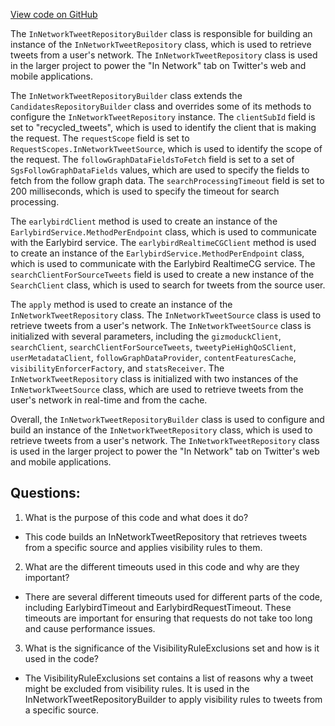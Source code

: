 [View code on GitHub](https://github.com/misbahsy/the-algorithm/timelineranker/server/src/main/scala/com/twitter/timelineranker/in_network_tweets/InNetworkTweetRepositoryBuilder.scala)

The `InNetworkTweetRepositoryBuilder` class is responsible for building an instance of the `InNetworkTweetRepository` class, which is used to retrieve tweets from a user's network. The `InNetworkTweetRepository` class is used in the larger project to power the "In Network" tab on Twitter's web and mobile applications.

The `InNetworkTweetRepositoryBuilder` class extends the `CandidatesRepositoryBuilder` class and overrides some of its methods to configure the `InNetworkTweetRepository` instance. The `clientSubId` field is set to "recycled_tweets", which is used to identify the client that is making the request. The `requestScope` field is set to `RequestScopes.InNetworkTweetSource`, which is used to identify the scope of the request. The `followGraphDataFieldsToFetch` field is set to a set of `SgsFollowGraphDataFields` values, which are used to specify the fields to fetch from the follow graph data. The `searchProcessingTimeout` field is set to 200 milliseconds, which is used to specify the timeout for search processing.

The `earlybirdClient` method is used to create an instance of the `EarlybirdService.MethodPerEndpoint` class, which is used to communicate with the Earlybird service. The `earlybirdRealtimeCGClient` method is used to create an instance of the `EarlybirdService.MethodPerEndpoint` class, which is used to communicate with the Earlybird RealtimeCG service. The `searchClientForSourceTweets` field is used to create a new instance of the `SearchClient` class, which is used to search for tweets from the source user.

The `apply` method is used to create an instance of the `InNetworkTweetRepository` class. The `InNetworkTweetSource` class is used to retrieve tweets from a user's network. The `InNetworkTweetSource` class is initialized with several parameters, including the `gizmoduckClient`, `searchClient`, `searchClientForSourceTweets`, `tweetyPieHighQoSClient`, `userMetadataClient`, `followGraphDataProvider`, `contentFeaturesCache`, `visibilityEnforcerFactory`, and `statsReceiver`. The `InNetworkTweetRepository` class is initialized with two instances of the `InNetworkTweetSource` class, which are used to retrieve tweets from the user's network in real-time and from the cache.

Overall, the `InNetworkTweetRepositoryBuilder` class is used to configure and build an instance of the `InNetworkTweetRepository` class, which is used to retrieve tweets from a user's network. The `InNetworkTweetRepository` class is used in the larger project to power the "In Network" tab on Twitter's web and mobile applications.
## Questions: 
 1. What is the purpose of this code and what does it do?
- This code builds an InNetworkTweetRepository that retrieves tweets from a specific source and applies visibility rules to them.
2. What are the different timeouts used in this code and why are they important?
- There are several different timeouts used for different parts of the code, including EarlybirdTimeout and EarlybirdRequestTimeout. These timeouts are important for ensuring that requests do not take too long and cause performance issues.
3. What is the significance of the VisibilityRuleExclusions set and how is it used in the code?
- The VisibilityRuleExclusions set contains a list of reasons why a tweet might be excluded from visibility rules. It is used in the InNetworkTweetRepositoryBuilder to apply visibility rules to tweets from a specific source.